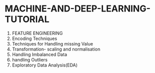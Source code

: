 # MACHINE-AND-DEEP-LEARNING-TUTORIAL
1. FEATURE ENGINEERING
  1. Encoding Techniques
  2. Techniques for Handling missing Value
  3. Transformation- scaling and normalisation
  4. Handling Imbalanced Data
  5. handling Outliers
  6. Exploratory Data Analysis(EDA)
  
  
  
